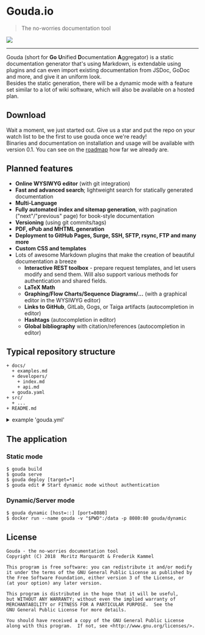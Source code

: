 # Gouda.io
> The no-worries documentation tool

![](https://static.mo-mar.de/gouda.png)

---

Gouda (short for **Go** **U**nified **D**ocumentation **A**ggregator) is a static documentation generator that's using Markdown, is extendable using plugins and can even import existing documentation from JSDoc, GoDoc and more, and give it an uniform look.  
Besides the static generation, there will be a dynamic mode with a feature set similar to a lot of wiki software, which will also be available on a hosted plan.

## Download
Wait a moment, we just started out. Give us a star and put the repo on your watch list to be the first to use gouda once we're ready!  
Binaries and documentation on installation and usage will be available with version 0.1. You can see on the [roadmap](ROADMAP.md) how far we already are.

## Planned features
- **Online WYSIWYG editor** (with git integration)
- **Fast and advanced search**; lightweight search for statically generated documentation
- **Multi-Language**
- **Fully automated index and sitemap generation**, with pagination ("next"/"previous" page) for book-style documentation
- **Versioning** (using git commits/tags)
- **PDF, ePub and MHTML generation**
- **Deployment to GitHub Pages, Surge, SSH, SFTP, rsync, FTP and many more**
- **Custom CSS and templates**
- Lots of awesome Markdown plugins that make the creation of beautiful documentation a breeze
  - **Interactive REST toolbox** - prepare request templates, and let users modify and send them. Will also support various methods for authentication and shared fields.
  - **LaTeX Math**
  - **Graphing/Flow Charts/Sequence Diagrams/...** (with a graphical editor in the WYSIWYG editor)
  - **Links to GitHub**, GitLab, Gogs, or Taiga artifacts (autocompletion in editor)
  - **Hashtags** (autocompletion in editor)
  - **Global bibliography** with citation/references (autocompletion in editor)

## Typical repository structure
```
+ docs/
  + examples.md
  + developers/
    + index.md
    + api.md
  + gouda.yaml
+ src/
  + ...
+ README.md
```

<details><summary>example 'gouda.yml'</summary>

```yaml

title: My awesome program

target: ./html

links:
  "/developers/go":
    godoc: ../src
  "/": ../README.md

exclude:
  - /excluded-folder/
  - /you-can-use-gitignore-syntax.txt

before:
  - echo "Generating documentation..."
after:
  - echo "Throw the cheese!!!"

deploy:
  github:
    branch: gh-pages
    cname: docs.example.org
  exampleServer:
    ssh: test@example.org:22
    path: ~/docs
    keyfile: ~/.ssh/zwiebelsuppe
    before:
      - "rm -rf *"
    after:
      - "nginx -s reload"
  exampleServerViaRsync:
    rsync: test@example.org:22
    path: ~/docs
  ftpDeploy:
    ftp: test:[password]@example.org:21
  s3Deploy:
    s3: my-docs-bucket
  zeitNowDeploy:
    now: example-qadmntdfnh.now.sh
  surgeDeploy:
    surge: docs.example.org
```
</details>

## The application
### Static mode
```
$ gouda build
$ gouda serve
$ gouda deploy [target=*]
$ gouda edit # Start dynamic mode without authentication
```

### Dynamic/Server mode
```
$ gouda dynamic [host=::] [port=8080]
$ docker run --name gouda -v "$PWD":/data -p 8080:80 gouda/dynamic
```

## License

    Gouda - the no-worries documentation tool
    Copyright (C) 2018  Moritz Marquardt & Frederik Kammel

    This program is free software: you can redistribute it and/or modify
    it under the terms of the GNU General Public License as published by
    the Free Software Foundation, either version 3 of the License, or
    (at your option) any later version.

    This program is distributed in the hope that it will be useful,
    but WITHOUT ANY WARRANTY; without even the implied warranty of
    MERCHANTABILITY or FITNESS FOR A PARTICULAR PURPOSE.  See the
    GNU General Public License for more details.

    You should have received a copy of the GNU General Public License
    along with this program.  If not, see <http://www.gnu.org/licenses/>.
